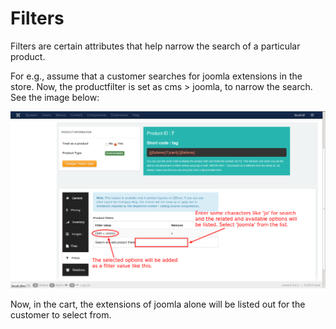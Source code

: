 # Filters

Filters are certain attributes that help narrow the search of a particular product.

For e.g., assume that a customer searches for joomla extensions in the store. Now, the productfilter is set as cms > joomla, to narrow the search. See the image below:

![Downloadable Filters](./assets/images/product_down_filters_1.png)

Now, in the cart, the extensions of joomla alone will be listed out for the customer to select from.